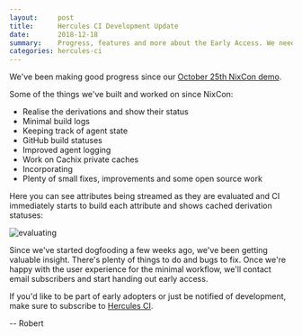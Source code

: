 ```yaml
---
layout:     post
title:      Hercules CI Development Update
date:       2018-12-18
summary:    Progress, features and more about the Early Access. We need your input!
categories: hercules-ci
---
```


We've been making good progress since our [October 25th NixCon demo](https://www.youtube.com/watch?v=py26iM26Qg4).

Some of the things we've built and worked on since NixCon:

 - Realise the derivations and show their status
 - Minimal build logs
 - Keeping track of agent state
 - GitHub build statuses
 - Improved agent logging
 - Work on Cachix private caches
 - Incorporating
 - Plenty of small fixes, improvements and some open source work

Here you can see attributes being streamed as they are evaluated
and CI immediately starts to build each attribute and shows cached derivation statuses:

![evaluating](/images/evaluating.gif)

Since we've started dogfooding a few weeks ago, we've been getting valuable insight. There's plenty of things to do and bugs to fix. 
Once we're happy with the user experience for the minimal workflow, we'll contact email subscribers and start handing out early access.

If you'd like to be part of early adopters or just be notified of development, make sure to subscribe to [Hercules CI](https://hercules-ci.com).

-- Robert
